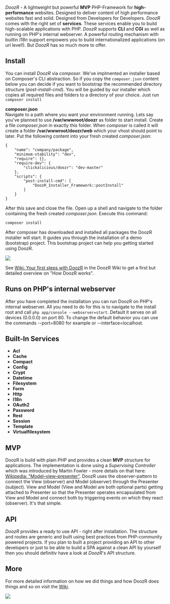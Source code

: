 *DoozR* - A lightweight but powerful **MVP** PHP-Framework for **high-performance** websites. Designed to deliver content of high performance websites fast and solid. Designed from Developers for Developers. *DoozR* comes with the right set of **services**. These services enable you to build high-scalable applications with PHP. *DoozR* supports **CLI** and **CGI** as well as running on PHP's internal webserver. A powerful routing mechanism with builtin *I18n* support empowers you to build internationalized applications (on url level!). But *DoozR* has so much more to offer.


## Install
You can install *DoozR* via *composer*. We've implmented an installer based on Composer's CLI abstraction. So if you copy the `composer.json` content below you can decide if you want to bootstrap the recommended directory structure (*post-install-cmd*). You will be guided by our installer which copies all required files and folders to a directory of your choice. Just run `composer install`
  
**composer.json**  
Navigate to a path where you want your environment running. Lets say you've planned to use **/var/wwwroot/doozr** as folder to start install. Create a file *composer.json* in exactly this folder. When *composer* is called it will create a folder **/var/wwwroot/doozr/web** which your vhost should point to later. Put the following content into your fresh created *composer.json*:

    {
        "name": "company/package",
        "minimum-stability": "dev",
        "require": {},
        "require-dev": {
            "clickalicious/doozr": "dev-master"
        },
        "scripts": {
            "post-install-cmd": [
                "DoozR_Installer_Framework::postInstall"
            ]
        }
    }
    

After this save and close the file. Open up a shell and navigate to the folder containing the fresh created *composer.json*. Execute this command:

    composer install


After composer has downloaded and installed all packages the DoozR installer will start. It guides you through the installation of a demo (bootstrap) project. This bootstrap project can help you getting started using DoozR.

<img src="http://i.imgur.com/gkyNcpn.jpg" />

See [Wiki: Your first steps with DoozR](https://github.com/clickalicious/DoozR/wiki/1.-Your-first-steps-with-DoozR) in the DoozR Wiki to get a first but detailed overview on "How DoozR works".

## Runs on PHP's internal webserver
After you have completed the installation you can run DoozR on PHP's internal webserver. All you need to do for this is to navigate to the install root and call `php app/console --webserver=start`. Default it serves on all devices (0.0.0.0) on port 80. To change the default behavior you can use the commands --port=8080 for example or --interface=localhost.

## Built-In Services
 - **Acl**
 - **Cache**
 - **Compact**
 - **Config**
 - **Crypt**
 - **Datetime**
 - **Filesystem**
 - **Form**
 - **Http**
 - **I18n**
 - **OAuth2**
 - **Password**
 - **Rest**
 - **Session**
 - **Template**
 - **Virtualfilesystem**


## MVP
DoozR is build with plain PHP and provides a clean **MVP** structure for applications. The implementation is done using a *Supervising Controller* which was introduced by Martin Fowler - more details on that here: [Wikipedia: "Model–view–presenter"](https://en.wikipedia.org/wiki/Model%E2%80%93view%E2%80%93presenter). DoozR uses the observer-pattern to connect the View (observer) and Model (observer) through the Presenter (subject). View and Model (View and Model are both optional parts) getting attached to Presenter so that the Presenter operates encapsulated from View and Model and connect both by triggering events on which they react (observer). It's that simple.


## API
*DoozR* provides a ready to use API - right after installation. The structure and routes are generic and built using best practices from PHP-community powered projects. If you plan to built a project providing an API to other developers or just to be able to build a SPA against a clean API by yourself then you should definitiv have a look at *DoozR*'s API structure.


## More
For more detailed information on how we did things and how DoozR does things and so on visit the [Wiki](https://github.com/clickalicious/DoozR/wiki/_pages).


<a href="https://twitter.com/intent/tweet?hashtags=&original_referer=http%3A%2F%2Fgithub.com%2F&text=Check+out+DoozR+-+The+lightweight+MVP+PHP-Framework+for+high-performance+websites+@phpfluesterer+%23clickalicious+%23DoozR+%23php&tw_p=tweetbutton&url=https%3A%2F%2Fgithub.com%2clickalicious%2DoozR" target="_blank">
  <img src="http://jpillora.com/github-twitter-button/img/tweet.png"></img>
</a>

